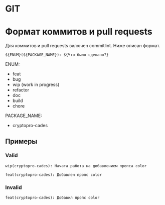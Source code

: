 # GIT

# Формат коммитов и pull requests

Для коммитов и pull requests включен commitlint. Ниже описан формат.

```
${ENUM}(${PACKAGE_NAME}): ${Что было сделано?}
```

ENUM:
- feat
- bug
- wip (work in progress)
- refactor
- doc
- build
- chore

PACKAGE_NAME:
- cryptopro-cades

## Примеры

### Valid
```
wip(cryptopro-cades): Начата работа на добавлением пропса color
```

```
feat(cryptopro-cades): Добавлен пропс color
```

### Invalid
```
feat(cryptopro-cades): Добавил пропс color
```
